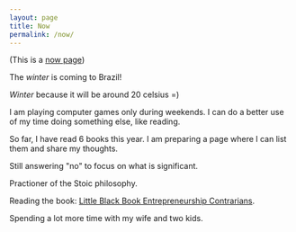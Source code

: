 ```yaml
---
layout: page
title: Now
permalink: /now/
---
```


(This is a [now page](https://nownownow.com/about))

The _winter_ is coming to Brazil!

_Winter_ because it will be around 20 celsius =)

I am playing computer games only during weekends. I can do a better use of my time doing something else, like reading.

So far, I have read 6 books this year. I am preparing a page where I can list them and share my thoughts.

Still answering "no" to focus on what is significant.

Practioner of the Stoic philosophy.

Reading the book: [Little Black Book Entrepreneurship Contrarians](https://www.amazon.com/Little-Black-Book-Entrepreneurship-Contrarians/dp/1480576883).

Spending a lot more time with my wife and two kids.
